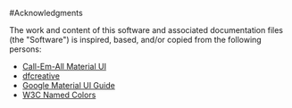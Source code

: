 #Acknowledgments

The work and content of this software and associated documentation files (the "Software")
is inspired, based, and/or copied from the following persons:

- [Call-Em-All Material UI](https://github.com/callemall/material-ui)
- [dfcreative](https://github.com/colorjs/color-name)
- [Google Material UI Guide](https://material.io/)
- [W3C Named Colors](http://dev.w3.org/csswg/css-color/#named-colors)
